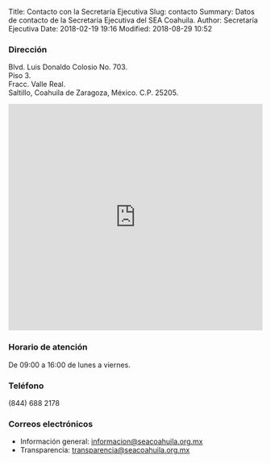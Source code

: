 Title: Contacto con la Secretaría Ejecutiva
Slug: contacto
Summary: Datos de contacto de la Secretaría Ejecutiva del SEA Coahuila.
Author: Secretaría Ejecutiva
Date: 2018-02-19 19:16
Modified: 2018-08-29 10:52


### Dirección

Blvd. Luis Donaldo Colosio No. 703.<br>
Piso 3.<br>
Fracc. Valle Real.<br>
Saltillo, Coahuila de Zaragoza, México. C.P. 25205.

<iframe src="https://www.google.com/maps/embed?pb=!1m18!1m12!1m3!1d900.507881721739!2d-100.9609031707714!3d25.470622709742976!2m3!1f0!2f0!3f0!3m2!1i1024!2i768!4f13.1!3m3!1m2!1s0x86881331ebb6aadd%3A0x2c4069ae06e6a973!2sSecretar%C3%ADa+Ejecutiva+del+Sistema+Anticorrupci%C3%B3n+del+Estado+de+Coahuila+de+Zaragoza!5e0!3m2!1ses!2smx!4v1535554697101" width="100%" height="450" frameborder="0" style="border:0" allowfullscreen></iframe>

### Horario de atención

De 09:00 a 16:00 de lunes a viernes.

### Teléfono

(844) 688 2178

### Correos electrónicos

* Información general: <informacion@seacoahuila.org.mx>
* Transparencia: <transparencia@seacoahuila.org.mx>
